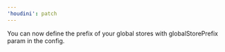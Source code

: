 ```yaml
---
'houdini': patch
---
```


You can now define the prefix of your global stores with globalStorePrefix param in the config.
